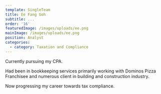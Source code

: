 ```yaml
---
template: SingleTeam
title: Ee Fang Goh
subtitle: ...
order: '16'
featuredImage: /images/uploads/ee.png
mainImage: /images/uploads/ee.png
position: Analyst
categories:
  - category: Taxation and Compliance
---
```

Currently pursuing my CPA.

Had been in bookkeeping services primarily working with Dominos Pizza Franchisee and numerous client in building and construction industry. 

Now progressing my career towards tax compliance.
